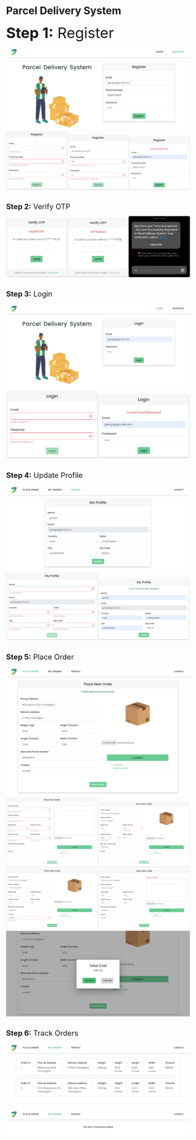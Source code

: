 # Parcel Delivery System

<h style="font-size:40px"><strong>Step 1:</strong> Register</h>

<img src = "ss/screencapture-localhost-4200-register-2022-05-16-20_53_24.png"/>
<br>
<div style="display: table; width:100%">
<div style="display:table-cell;width:250px">
    <img src = "ss/R1.png"/>
</div>
<div style="display:table-cell;width:250px">
    <img src = "ss/R2.png"/>
</div>
<div style="display:table-cell;width:250px">
    <img src = "ss/R3.png"/>
</div>
</div>
<br>


<h style="font-size:20px"><strong>Step 2:</strong> Verify OTP</h>

<div style="display: table; width:100%">
<div style="display:table-cell;width:33.3%">
    <img src = "ss/V1.png"/>
</div>
<div style="display:table-cell;width:33.3%">
    <img src = "ss/V2.png"/>
</div>
<div style="display:table-cell;width:33.3%">
    <img src = "ss/qwerty2.jpg" style="border-radius:4px"/>
</div>
</div>
<br>

<h style="font-size:20px"><strong>Step 3:</strong> Login</h>

<img src = "ss/l1.png"/>
<br>
<div style="display: table; width:100%">
<div style="display:table-cell;width:50%">
    <img src = "ss/l3.png"/>
</div>
<div style="display:table-cell;width:50%">
    <img src = "ss/L2.png"/>
</div>
</div>
<br>    

<h style="font-size:20px"><strong>Step 4:</strong> Update Profile</h>

<img src = "ss/p1.png"/>
<br>
<div style="display: table; width:100%">
<div style="display:table-cell;width:50%">
    <img src = "ss/p2.png"/>
</div>
<div style="display:table-cell;width:50%">
    <img src = "ss/p3.png"/>
</div>
</div>
<br>   

<h style="font-size:20px"><strong>Step 5:</strong> Place Order</h>
<div>
    <img src = "ss/o6.png"/>
</div>

<div style="display: table; width:100%">
    <div style="display:table-row;">
        <div style="display:table-cell;width:50%">
            <img src = "ss/o2.png"/>
        </div>
        <div style="display:table-cell;width:50%">
            <img src = "ss/o3.png"/>
        </div>
    </div>
    <div style="display:table-row;">
        <div style="display:table-cell;width:50%">
            <img src = "ss/o4.png"/>
        </div>
        <div style="display:table-cell;width:50%">
            <img src = "ss/o8.png"/>
        </div>
    </div>
</div>
<div style="display: table; width:100%">
<div style="display:table-row;">
    <img src = "ss/o5.png"/>
</div>
</div>
<br>   

<h style="font-size:20px"><strong>Step 6:</strong> Track Orders</h>

<img src = "ss/mo1.png"/>
<br>
<br>
<img src = "ss/mo2.png"/>

<br>  

